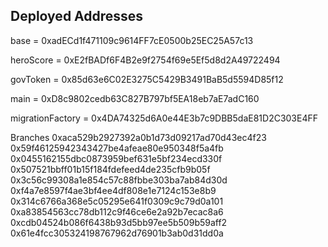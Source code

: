 ## Deployed Addresses

base =  0xadECd1f471109c9614FF7cE0500b25EC25A57c13

heroScore =  0xE2fBADf6F4B2e9f2754f69e5Ef5d8d2A49722494

govToken =  0x85d63e6C02E3275C5429B3491BaB5d5594D85f12

main =  0xD8c9802cedb63C827B797bf5EA18eb7aE7adC160

migrationFactory =  0x4DA74325d6A0e44E3b7c9DBB5daE81D2C303E4FF


Branches
0xaca529b2927392a0b1d73d09217ad70d43ec4f23
0x59f46125942343427be4afeae80e950348f5a4fb
0x0455162155dbc0873959bef631e5bf234ecd330f
0x507521bbff01b15f184fdefeed4de235cfb9b05f
0x3c56c99308a1e854c57c88fbbe303ba7ab84d30d
0xf4a7e8597f4ae3bf4ee4df808e1e7124c153e8b9
0x314c6766a368e5c05295e641f0309c9c79d0a101
0xa83854563cc78db112c9f46ce6e2a92b7ecac8a6
0xcdb04524b086f6438b93d5bb97ee5b509b59aff2
0x61e4fcc305324198767962d76901b3ab0d31dd0a

